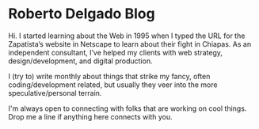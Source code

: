 # Roberto Delgado Blog

Hi. I started learning about the Web in 1995 when I typed the URL for the Zapatista’s website in Netscape to learn about their fight in Chiapas. As an independent consultant, I’ve helped my clients with web strategy, design/development, and digital production.

I (try to) write monthly about things that strike my fancy, often coding/development related, but usually they veer into the more speculative/personal terrain.

I'm always open to connecting with folks that are working on cool things. Drop me a line if anything here connects with you.
